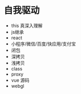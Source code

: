 # 自我驱动

- this 真深入理解
- js继承
- react
- 小程序/微信/百度/快应用/支付宝
- 闭包
- 深拷贝
- 浅拷贝
- class
- proxy
- vue 源码
- webgl
